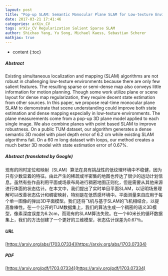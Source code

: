 ```yaml
---
layout: post
title: "Pop-up SLAM: Semantic Monocular Plane SLAM for Low-texture Environments"
date: 2017-03-21 17:41:46
categories: arXiv_CV
tags: arXiv_CV Regularization Salient Sparse SLAM
author: Shichao Yang, Yu Song, Michael Kaess, Sebastian Scherer
mathjax: true
---
```


* content
{:toc}

##### Abstract
Existing simultaneous localization and mapping (SLAM) algorithms are not robust in challenging low-texture environments because there are only few salient features. The resulting sparse or semi-dense map also conveys little information for motion planning. Though some work utilize plane or scene layout for dense map regularization, they require decent state estimation from other sources. In this paper, we propose real-time monocular plane SLAM to demonstrate that scene understanding could improve both state estimation and dense mapping especially in low-texture environments. The plane measurements come from a pop-up 3D plane model applied to each single image. We also combine planes with point based SLAM to improve robustness. On a public TUM dataset, our algorithm generates a dense semantic 3D model with pixel depth error of 6.2 cm while existing SLAM algorithms fail. On a 60 m long dataset with loops, our method creates a much better 3D model with state estimation error of 0.67%.

##### Abstract (translated by Google)
现有的同时定位和映射（SLAM）算法在具有挑战性的低纹理环境中不稳健，因为只有少数显着的特征。由此产生的稀疏或半密集的地图也传达了很少的运动计划信息。虽然有些作品利用平面或场景布局进行稠密地图正则化，但是需要从其他来源进行体面的状态估计。在本文中，我们提出了实时单目平面SLAM，以证明场景理解可以改善状态估计和稠密映射，特别是在低质感环境中。平面测量来自应用于每个单一图像的弹出3D平面模型。我们还将飞机与基于SLAM的飞机相结合，以提高鲁棒性。在一个公开的TUM数据集上，我们的算法生成一个稠密的语义3D模型，像素深度误差为6.2cm，而现有的SLAM算法失败。在一个60米长的循环数据集上，我们的方法创建了一个更好的三维模型，状态估计误差为0.67％。

##### URL
[https://arxiv.org/abs/1703.07334](https://arxiv.org/abs/1703.07334)

##### PDF
[https://arxiv.org/pdf/1703.07334](https://arxiv.org/pdf/1703.07334)


